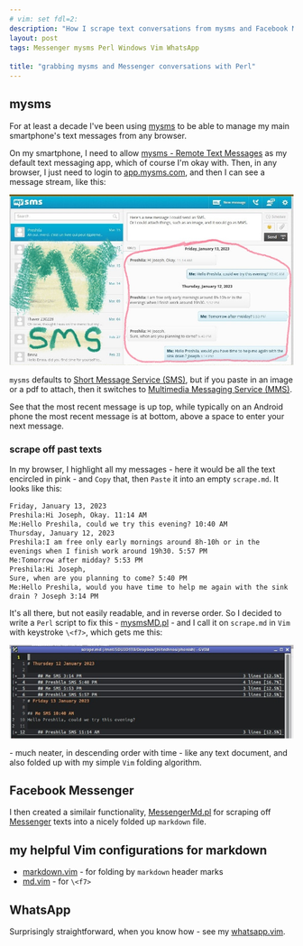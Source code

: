 ```yaml
---
# vim: set fdl=2:
description: "How I scrape text conversations from mysms and Facebook Messenger."
layout: post
tags: Messenger mysms Perl Windows Vim WhatsApp

title: "grabbing mysms and Messenger conversations with Perl"
---
```


## mysms
For at least a decade I've been using [mysms](https://www.mysms.com/) to be able to manage my main smartphone's text messages from any browser.

On my smartphone, I need to allow [mysms - Remote Text Messages](https://play.google.com/store/apps/details?id=com.mysms.android.sms) as my default text messaging app, which of course I'm okay with. Then, in any browser, I just need to login to [app.mysms.com](https://app.mysms.com/), and then I can see a message stream, like this:

![mysms in web browser](/assets/2023-06-03-grabbing_mysms_and_messenger_conversations_with_Perl/mysms_in_browser.jpg)

`mysms` defaults to [Short Message Service (SMS)](http://en.wikipedia.org/wiki/Short_Message_Service), but if you paste in an image or a pdf to attach, then it switches to [Multimedia Messaging Service (MMS)](http://en.wikipedia.org/wiki/Multimedia_Messaging_Service).

See that the most recent message is up top, while typically on an Android phone the most recent message is at bottom, above a space to enter your next message.

### scrape off past texts
In my browser, I highlight all my messages - here it would be all the text encircled in pink - and `Copy` that, then `Paste` it into an empty `scrape.md`. It looks like this:
```
Friday, January 13, 2023
Preshila:Hi Joseph, Okay. 11:14 AM
Me:Hello Preshila, could we try this evening? 10:40 AM
Thursday, January 12, 2023
Preshila:I am free only early mornings around 8h-10h or in the evenings when I finish work around 19h30. 5:57 PM
Me:Tomorrow after midday? 5:53 PM
Preshila:Hi Joseph,
Sure, when are you planning to come? 5:40 PM
Me:Hello Preshila, would you have time to help me again with the sink drain ? Joseph 3:14 PM
```
It's all there, but not easily readable, and in reverse order. So I decided to write a `Perl` script to fix this - [mysmsMD.pl](https://github.com/harriott/misc/blob/master/PerlTools/mysmsMD.pl) - and I call it on `scrape.md` in `Vim` with keystroke `\<f7>`, which gets me this:

![mysms messages scraped from web browser](/assets/2023-06-03-grabbing_mysms_and_messenger_conversations_with_Perl/scrape_md.jpg)

\- much neater, in descending order with time - like any text document, and also folded up with my simple `Vim` folding algorithm.

## Facebook Messenger
I then created a similair functionality, [MessengerMd.pl](https://github.com/harriott/misc/blob/master/PerlTools/MessengerMd.pl) for scraping off [Messenger](https://en.wikipedia.org/wiki/Messenger_%28software%29) texts into a nicely folded up `markdown` file.

## my helpful Vim configurations for markdown
- [markdown.vim](https://github.com/harriott/vimfiles/blob/master/ftplugin/markdown.vim) - for folding by `markdown` header marks
- [md.vim](https://github.com/harriott/vimfiles/blob/master/ftplugin/md.vim) - for `\<f7>`

## WhatsApp
Surprisingly straightforward, when you know how - see my [whatsapp.vim](https://github.com/harriott/vimfiles/blob/master/syntax/whatsapp.vim).

